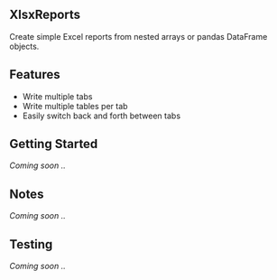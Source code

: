 ## XlsxReports

Create simple Excel reports from nested arrays or pandas DataFrame objects. 

## Features

* Write multiple tabs
* Write multiple tables per tab
* Easily switch back and forth between tabs

## Getting Started 

_Coming soon .._

## Notes

_Coming soon .._

## Testing 

_Coming soon .._

